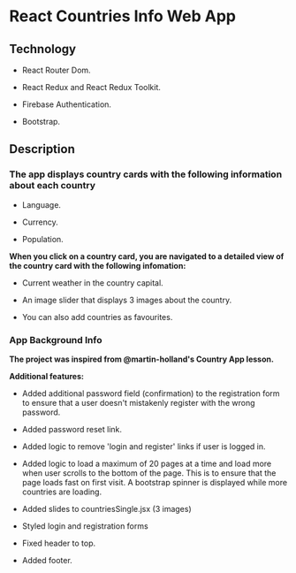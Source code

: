 # React Countries Info Web App

## Technology

- React Router Dom.

- React Redux and React Redux Toolkit​​​​​​.

- Firebase Authentication.

- Bootstrap.


## Description 

### The app displays country cards with the following information about each country

- Language.

- Currency.

- Population.

**When you click on a country card, you are navigated to a detailed view of the country card with the following infomation:**

- Current weather in the country capital.

- An image slider that displays 3 images about the country.

- You can also add countries as favourites.

 
### App Background Info

**The project was inspired from @martin-holland's Country App lesson.** 

**Additional features:**

- Added additional password field (confirmation) to the registration form to ensure that a user doesn't mistakenly register with the wrong password.

- Added password reset link.

- Added logic to remove 'login and register' links if user is logged in.

- Added logic to load a maximum of 20 pages at a time and load more when user scrolls to the bottom of the page. This is to ensure that the page loads fast on first visit. A bootstrap spinner is displayed while more countries are loading.

- Added slides to countriesSingle.jsx (3 images)

- Styled login and registration forms

- Fixed header to top.

- Added footer.

